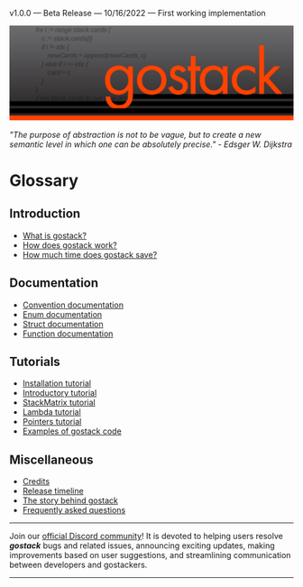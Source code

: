 v1.0.0 — Beta Release — 10/16/2022 — First working implementation

![Banner](images/gostack_Smaller.png)

 *"The purpose of abstraction is not to be vague, but to create a new semantic level in which one can be absolutely precise." - Edsger W. Dijkstra*

 <h1>Glossary</h1>

 <h2>Introduction</h2>

 * [What is gostack?](documentation/introduction.md)
 * [How does gostack work?](documentation/overview.md)
 * [How much time does gostack save?](documentation/race.md)

 <h2>Documentation</h2>
 
  * [Convention documentation](documentation/conventions.md)
  * [Enum documentation](documentation/enums.md)
  * [Struct documentation](documentation/structs.md)
  * [Function documentation](documentation/functions.md)

 <h2>Tutorials</h2>
 
  * [Installation tutorial](tutorials/installation.md)
  * [Introductory tutorial](tutorials/introduction.md)
  * [StackMatrix tutorial](tutorials/matrices.md)
  * [Lambda tutorial](documentation/lambda.md)
  * [Pointers tutorial](documentation/pointers.md)
  * [Examples of gostack code](tutorials/bootstrap.md)

 <h2>Miscellaneous</h2>
 
  * [Credits](credits/credits.md)
  * [Release timeline](documentation/timeline.md)
  * [The story behind gostack](documentation/story.md)
  * [Frequently asked questions](documentation/faq.md)

---

 Join our [official Discord community](https://discord.gg/NmxxcKBVBU)!  It is devoted to helping users resolve ***gostack*** bugs and related issues, announcing exciting updates, making improvements based on user suggestions, and streamlining communication between developers and gostackers.

 ---